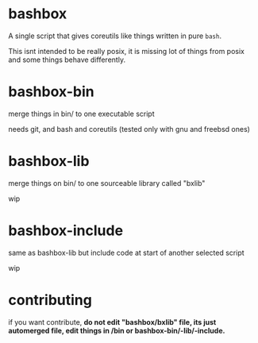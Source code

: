 # bashbox

A single script that gives coreutils like things written in pure `bash`.

This isnt intended to be really posix, it is missing lot of things from posix and some things behave differently.

# bashbox-bin
merge things in bin/ to one executable script

needs git, and bash and coreutils (tested only with gnu and freebsd ones)

# bashbox-lib
merge things on bin/ to one sourceable library called "bxlib"

wip

# bashbox-include
same as bashbox-lib but include code at start of another selected script

wip

# contributing
if you want contribute, **do not edit "bashbox/bxlib" file, its just automerged file, edit things in /bin or bashbox-bin/-lib/-include.**
